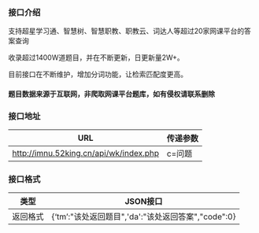 ### 接口介绍

支持超星学习通、智慧树、智慧职教、职教云、词达人等超过20家网课平台的答案查询

收录超过1400W道题目，并在不断更新，日更新量2W+。

目前接口在不断维护，增加分词功能，让检索匹配度更高。

#### 题目数据来源于互联网，非爬取网课平台题库，如有侵权请联系删除

### 接口地址

| URL                                    | 传递参数                   | 
| -------------------------------------- | ---------------------------|
| http://imnu.52king.cn/api/wk/index.php | c=问题                     | 


### 接口格式

| 类型     | JSON接口                                                     | 
| -------- | ------------------------------------------------------------ |
| 返回格式 | {‘tm’:"该处返回题目",'da':"该处返回答案","code":0} | 


